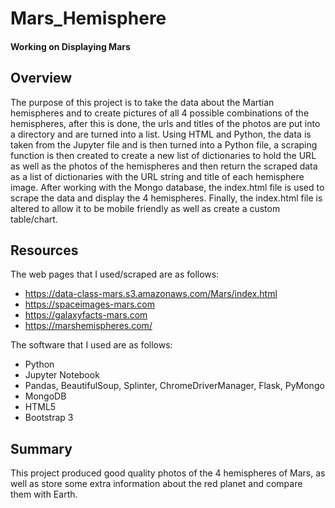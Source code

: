 # Mars_Hemisphere
#### Working on Displaying Mars
## Overview
The purpose of this project is to take the data about the Martian hemispheres and to create pictures of all 4 possible combinations of the hemispheres, after this is done, the urls and titles of the photos are put into a directory and are turned into a list. Using HTML and Python, the data is taken from the Jupyter file and is then turned into a Python file, a scraping function is then created to create a new list of dictionaries to hold the URL as well as the photos of the hemispheres and then return the scraped data as a list of dictionaries with the URL string and title of each hemisphere image. After working with the Mongo database, the index.html file is used to scrape the data and display the 4 hemispheres. Finally, the index.html file is altered to allow it to be mobile friendly as well as create a custom table/chart.

## Resources 
The web pages that I used/scraped are as follows:
  - https://data-class-mars.s3.amazonaws.com/Mars/index.html
  - https://spaceimages-mars.com
  - https://galaxyfacts-mars.com
  - https://marshemispheres.com/
  
The software that I used are as follows:
  - Python
  - Jupyter Notebook
  - Pandas, BeautifulSoup, Splinter, ChromeDriverManager, Flask, PyMongo
  - MongoDB
  - HTML5
  - Bootstrap 3

## Summary
This project produced good quality photos of the 4 hemispheres of Mars, as well as store some extra information about the red planet and compare them with Earth.
